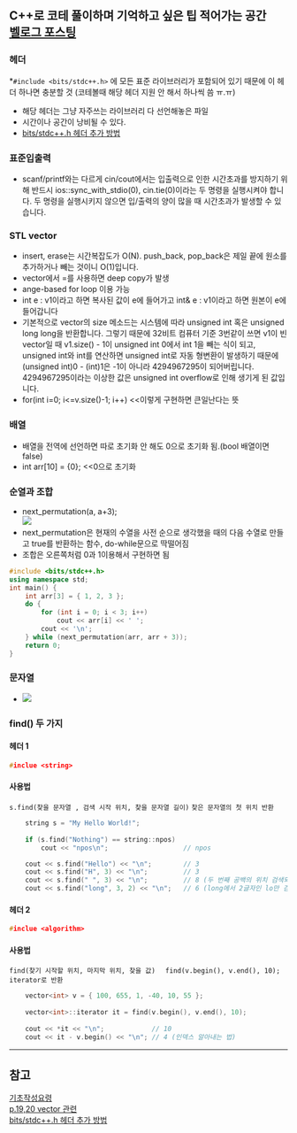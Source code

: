 C++로 코테 풀이하며 기억하고 싶은 팁 적어가는 공간  
[벨로그 포스팅](https://velog.io/@kuronuma_daisy/C-%EC%BD%94%EB%94%A9%ED%85%8C%EC%8A%A4%ED%8A%B8-%EC%9E%A1Tips-%EC%A0%81%EB%8A%94-%EA%B3%B5%EA%B0%84)  
---  
### 헤더
*`#include <bits/stdc++.h>` 에 모든 표준 라이브러리가 포함되어 있기 때문에 이 헤더 하나면 충분할 것 (코테볼때 해당 헤더 지원 안 해서 하나씩 씀 ㅠ.ㅠ)
* 해당 헤더는 그냥 자주쓰는 라이브러리 다 선언해놓은 파일
* 시간이나 공간이 낭비될 수 있다.
* [bits/stdc++.h 헤더 추가 방법](https://godog.tistory.com/entry/C-include-bitsstdch-%ED%97%A4%EB%8D%94-%EC%82%AC%EC%9A%A9%ED%95%98%EA%B8%B0)

### 표준입출력
* scanf/printf와는 다르게 cin/cout에서는 입출력으로 인한 시간초과를 방지하기 위해 반드시 ios::sync_with_stdio(0), cin.tie(0)이라는 두 명령을 실행시켜야 합니다. 두 명령을 실행시키지 않으면 입/출력의 양이 많을 때 시간초과가 발생할 수 있습니다.

### STL vector
* insert, erase는 시간복잡도가 O(N). push_back, pop_back은 제일 끝에 원소를 추가하거나 빼는 것이니 O(1)입니다.
* vector에서 =를 사용하면 deep copy가 발생
* ange-based for loop 이용 가능
* int e : v1이라고 하면 복사된 값이 e에 들어가고 int& e : v1이라고 하면 원본이 e에 들어갑니다
* 기본적으로 vector의 size 메소드는 시스템에 따라 unsigned int 혹은 unsigned long long을 반환합니다. 그렇기 때문에 32비트 컴퓨터 기준 3번같이 쓰면 v1이 빈 vector일 때 v1.size() - 1이 unsigned int 0에서 int 1을 빼는 식이 되고, unsigned int와 int를 연산하면 unsigned int로 자동 형변환이 발생하기 때문에 (unsigned int)0 - (int)1은 -1이 아니라 4294967295이 되어버립니다. 4294967295이라는 이상한 값은 unsigned int overflow로 인해 생기게 된 값입니다.
* for(int i=0; i<=v.size()-1; i++) <<이렇게 구현하면 큰일난다는 뜻

### 배열
* 배열을 전역에 선언하면 따로 초기화 안 해도 0으로 초기화 됨.(bool 배열이면 false)
* int arr[10] = {0}; <<0으로 초기화

### 순열과 조합
* next_permutation(a, a+3);  
![](https://velog.velcdn.com/images/kuronuma_daisy/post/deb4cdc2-0589-41b0-92b9-77ece0ab2437/image.png)  
*  next_permutation은 현재의 수열을 사전 순으로 생각했을 때의 다음 수열로 만들고 true를 반환하는 함수, do-while문으로 딱떨어짐
* 조합은 오른쪽처럼 0과 1이용해서 구현하면 됨
```cpp
#include <bits/stdc++.h>
using namespace std;
int main() {
	int arr[3] = { 1, 2, 3 };
	do {
		for (int i = 0; i < 3; i++)
			cout << arr[i] << ' ';
		cout << '\n';
	} while (next_permutation(arr, arr + 3));
	return 0;
}
```

### 문자열  
* ![](https://velog.velcdn.com/images/kuronuma_daisy/post/921029f5-e8b1-46fb-bac3-15fd3c05a953/image.png)

### find() 두 가지
#### 헤더 1
```cpp
#inclue <string>
```  
#### 사용법  
`s.find(찾을 문자열 , 검색 시작 위치, 찾을 문자열 길이)`
`찾은 문자열의 첫 위치 반환`
```cpp
	string s = "My Hello World!";
	
	if (s.find("Nothing") == string::npos)
		cout << "npos\n";					// npos

	cout << s.find("Hello") << "\n";		// 3
	cout << s.find("H", 3) << "\n";			// 3
	cout << s.find(" ", 3) << "\n";			// 8 (두 번째 공백의 위치 검색되었음)
	cout << s.find("long", 3, 2) << "\n";	// 6 (long에서 2글자인 lo만 검색하기 때문)
```
#### 헤더 2
```cpp
#inclue <algorithm>
```  
#### 사용법  
`find(찾기 시작할 위치, 마지막 위치, 찾을 값)  `
`find(v.begin(), v.end(), 10);`
`iterator로 반환`
```cpp
	vector<int> v = { 100, 655, 1, -40, 10, 55 };
    
	vector<int>::iterator it = find(v.begin(), v.end(), 10);
    
	cout << *it << "\n";			// 10
	cout << it - v.begin() << "\n";	// 4 (인덱스 알아내는 법)
```


--- 

## 참고
[기초작성요령](https://blog.encrypted.gg/724)  
[p.19,20 vector 관련](https://blog.encrypted.gg/927)  
[bits/stdc++.h 헤더 추가 방법](https://godog.tistory.com/entry/C-include-bitsstdch-%ED%97%A4%EB%8D%94-%EC%82%AC%EC%9A%A9%ED%95%98%EA%B8%B0)  
